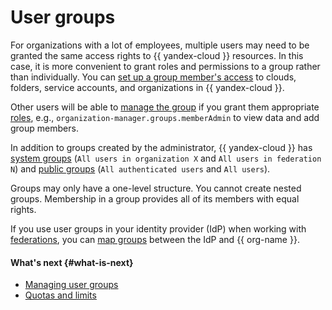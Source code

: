 # User groups

For organizations with a lot of employees, multiple users may need to be granted the same access rights to {{ yandex-cloud }} resources. In this case, it is more convenient to grant roles and permissions to a group rather than individually. You can [set up a group member's access](../operations/manage-groups.md#access) to clouds, folders, service accounts, and organizations in {{ yandex-cloud }}.

Other users will be able to [manage the group](../operations/manage-groups.md#access-manage-group) if you grant them appropriate [roles](../security/index.md#service-roles), e.g., `organization-manager.groups.memberAdmin` to view data and add group members.

In addition to groups created by the administrator, {{ yandex-cloud }} has [system groups](../../iam/concepts/access-control/system-group.md) (`All users in organization X` and `All users in federation N`) and [public groups](../../iam/concepts/access-control/public-group.md) (`All authenticated users` and `All users`).

Groups may only have a one-level structure. You cannot create nested groups. Membership in a group provides all of its members with equal rights.

If you use user groups in your identity provider (IdP) when working with [federations](add-federation.md), you can [map groups](add-federation.md#group-mapping) between the IdP and {{ org-name }}.

#### What's next {#what-is-next}

* [Managing user groups](../operations/manage-groups.md)
* [Quotas and limits](limits.md)
